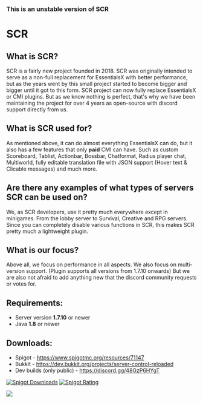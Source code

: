 
### This is an unstable version of SCR

# SCR

## What is SCR?
SCR is a fairly new project founded in 2018.
SCR was originally intended to serve as a non-full replacement for EssentialsX with better performance,
 but as the years went by this small project started to become bigger and bigger until it got to this form.
SCR project can now fully replace EssentialsX or CMI plugins. But as we know nothing is perfect, 
that's why we have been maintaining the project for over 4 years as open-source with discord support directly from us.

## What is SCR used for?
As mentioned above, it can do almost everything EssentialsX can do, but it also has a few features that only __paid__ CMI can have.
Such as custom Scoreboard, Tablist, Actionbar, Bossbar, Chatformat, Radius player chat, Multiworld, 
 fully editable translation file with JSON support (Hover text & Clicable messages) and much more.

## Are there any examples of what types of servers SCR can be used on?
We, as SCR developers, use it pretty much everywhere except in minigames. From the lobby server to Survival, Creative and RPG servers.
Since you can completely disable various functions in SCR, this makes SCR pretty much a lightweight plugin.

## What is our focus?
Above all, we focus on performance in all aspects. We also focus on multi-version support. (Plugin supports all versions from 1.7.10 onwards)
But we are also not afraid to add anything new that the discord community requests or votes for.

## Requirements:
* Server version **1.7.10** or newer
* Java **1.8** or newer

## Downloads:
* Spigot - https://www.spigotmc.org/resources/71147
* Bukkit - https://dev.bukkit.org/projects/server-control-reloaded
* Dev builds (only public) - https://discord.gg/48GzP6HYgT

[![Spigot Downloads](https://img.shields.io/badge/dynamic/json.svg?url=https://api.spiget.org/v2/resources/71147&label=Spigot-Downloads&query=$.downloads&colorB=ee8a18&style=flat-square&maxAge=3600)](https://www.spigotmc.org/resources/71147/)
[![Spigot Rating](https://img.shields.io/badge/dynamic/json.svg?url=https://api.spiget.org/v2/resources/71147&label=Rating&query=$.rating.average&colorB=00AB66&style=flat-square&maxAge=3600)](https://www.spigotmc.org/resources/71147/)

[![](https://discordapp.com/api/guilds/579029317561090078/widget.png?style=banner2)](https://discord.gg/8YtfC234dA)
